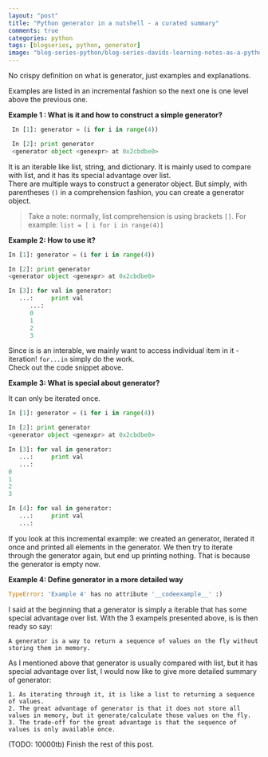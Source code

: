 ```yaml
---
layout: "post"
title: "Python generator in a nutshell - a curated summary"
comments: true
categories: python
tags: [blogseries, python, generator]
image: "blog-series-python/blog-series-davids-learning-notes-as-a-python-dummy.png"
---
```


No crispy definition on what is generator, just examples and explanations.  
   
Examples are listed in an incremental fashion so the next one is one level above the previous one.  
  

**Example 1 : What is it and how to construct a simple generator?**  
  
```python
 In [1]: generator = (i for i in range(4))

 In [2]: print generator
 <generator object <genexpr> at 0x2cbdbe0>
```
It is an iterable like list, string, and dictionary. It is mainly used to compare with list, and it has its special advantage over list.  
There are multiple ways to construct a generator object. But simply, with parentheses `()` in a comprehension fashion, you can create a generator object.

>Take a note: normally, list comprehension is using brackets `[]`. For example: `list = [ i for i in range(4)] `
  
**Example 2: How to use it?**
  
```python
In [1]: generator = (i for i in range(4))

In [2]: print generator
<generator object <genexpr> at 0x2cbdbe0>

In [3]: for val in generator:
   ...:     print val
      ...:
      0
      1
      2
      3
```
Since is is an interable, we mainly want to access individual item in it - iteration! `for...in` simply do the work.  
Check out the code snippet above.
  
**Example 3: What is special about generator?**  
  
It can only be iterated once.  
```python
In [1]: generator = (i for i in range(4))

In [2]: print generator
<generator object <genexpr> at 0x2cbdbe0>

In [3]: for val in generator:
   ...:     print val
   ...:
0
1
2
3

In [4]: for val in generator:
   ...:     print val
   ...:

```
If you look at this incremental example: we created an generator, iterated it once and printed all elements in the generator. We then
try to iterate through the generator again, but end up printing nothing. That is because the generator is empty now.
  
**Example 4: Define generator in a more detailed way**  

```python
TypeError: 'Example 4' has no attribute '__codeexample__' :)
```
I said at the beginning that a generator is simply a iterable that has some special advantage over list. With the 3 exampels presented above, is is then ready so say:  

```A generator is a way to return a sequence of values on the fly without storing them in memory.```

As I mentioned above that generator is usually compared with list, but it has special advantage over list, I would now like to give more detailed summary of generator:  

```
1. As iterating through it, it is like a list to returning a sequence of values.  
2. The great advantage of generator is that it does not store all values in memory, but it generate/calculate those values on the fly.
3. The trade-off for the great advantage is that the sequence of values is only available once. 
```

(TODO: 10000tb) Finish the rest of this post.

